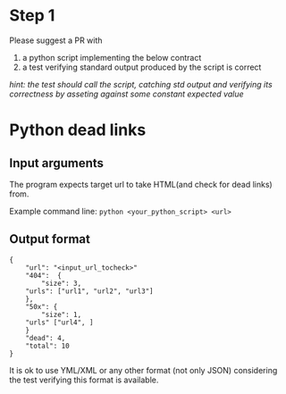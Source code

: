 # Step 1
Please suggest a PR with 
1. a python script implementing the below contract
2. a test verifying standard output produced by the script is correct

*hint: the test should call the script, catching std output and verifying its correctness by asseting against some constant expected value*

# Python dead links

## Input arguments
The program expects target url to take HTML(and check for dead links) from.

Example command line:
`python <your_python_script> <url>`

## Output format

```
{
    "url": "<input_url_tocheck>"
    "404":  {
        "size": 3,
	"urls": ["url1", "url2", "url3"]
    },
    "50x": {
        "size": 1,
	"urls" ["url4", ]
    }
    "dead": 4,
    "total": 10
}
```

It is ok to use YML/XML or any other format (not only JSON) considering the test verifying this format is available.
